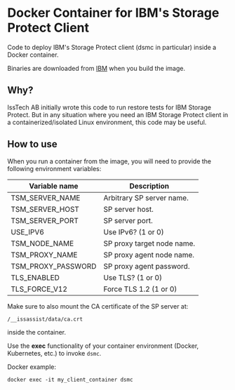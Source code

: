 Docker Container for IBM's Storage Protect Client
==============================================

Code to deploy IBM's Storage Protect client (dsmc in particular) inside a Docker container.

Binaries are downloaded from [IBM](https://public.dhe.ibm.com/storage/tivoli-storage-management/maintenance/client/v8r1/Linux/LinuxX86_DEB/BA/) when you build the image.


Why?
------
IssTech AB initially wrote this code to run restore tests for 
IBM Storage Protect. 
But in any situation where you need an IBM Storage Protect client in a 
containerized/isolated Linux environment, this code may be useful.

How to use
-----------
When you run a container from the image, 
you will need to provide the following environment variables:

| **Variable name**  | **Description**            |
|--------------------|----------------------------|
| TSM_SERVER_NAME    | Arbitrary SP server name.  |
| TSM_SERVER_HOST    | SP server host.            |
| TSM_SERVER_PORT    | SP server port.            |
| USE_IPV6           | Use IPv6? (1 or 0)         |
| TSM_NODE_NAME      | SP proxy target node name. |
| TSM_PROXY_NAME     | SP proxy agent node name.  |
| TSM_PROXY_PASSWORD | SP proxy agent password.   |
| TLS_ENABLED        | Use TLS? (1 or 0)          |
| TLS_FORCE_V12      | Force TLS 1.2 (1 or 0)     |

Make sure to also mount the CA certificate of the SP server at:
```
/__issassist/data/ca.crt
```
inside the container.

Use the **exec** functionality of your container environment 
(Docker, Kubernetes, etc.) to invoke `dsmc`.

Docker example:
```shell
docker exec -it my_client_container dsmc
```